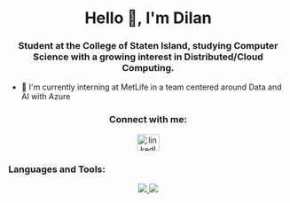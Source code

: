 <h1 align="center">Hello 👋, I'm Dilan</h1>
<h3 align="center">Student at the College of Staten Island, studying Computer Science with a growing interest in Distributed/Cloud Computing.</h3>

- :thought_balloon: I'm currently interning at MetLife in a team centered around Data and AI with Azure

<h3 align="center">Connect with me:</h3>
<p align="center">
<a href="https://www.linkedin.com/in/dilansdamme/" target="blank"><img align="center" src="https://raw.githubusercontent.com/rahuldkjain/github-profile-readme-generator/master/src/images/icons/Social/linked-in-alt.svg" alt="linkedIn" height="30" width="40" /></a>
</p>

<h3 align="left">Languages and Tools:</h3>
<p align="center">
  <a href="https://skillicons.dev">
    <img src="https://skillicons.dev/icons?i=git,react,css,figma,html,js,java,postgres,mysql,sqlite,nodejs,expressjs,flask, cpp" />
    <img src="https://skillicons.dev/icons?i=postman,py,vite,nginx,aws,azure, docker, kubernetes" />
  </a>
</p>
